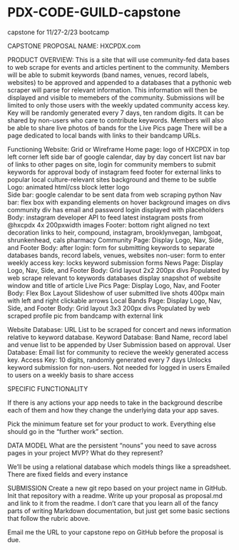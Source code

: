 # PDX-CODE-GUILD-capstone
capstone for 11/27-2/23 bootcamp

CAPSTONE PROPOSAL
NAME: HXCPDX.com

PRODUCT OVERVIEW: 
This is a site that will use community-fed data bases to web scrape for events and articles pertinent to the community.
Members will be able to submit keywords (band names, venues, record labels, websites) to be approved and appended to a databases that a pythonic web scraper will parse for relevant information.
This information will then be displayed and visible to memebers of the community.
Submissions will be limited to only those users with the weekly updated community access key.
Key will be randomly generated every 7 days, ten random digits. It can be shared by non-users who care to contribute keywords.
Members will also be able to share live photos of bands for the Live Pics page
There will be a page dedicated to local bands with links to their bandcamp URLs.

Functioning Website:
  Grid or Wireframe
  Home page:
    logo of HXCPDX in top left corner
    left side bar of google calendar, day by day concert list
    nav bar of links to other pages on site, login for community members to submit keywords for approval
    body of instagram feed
    footer for external links to popular local culture-relevant sites
    background and theme to be subtle 
  Logo:
    animated html/css block letter logo  
  Side bar:
    google calendar to be sent data from web scraping python
  Nav bar:
    flex box with expanding elements on hover
    background images on divs
    community div has email and password login displayed with placeholders
  Body:
    instagram developer API to feed latest instagram posts from @hxcpdx
    4x 200pxwidth images
  Footer:
    bottom right aligned
    no text decoration
    links to heir, compound, instagram, brooklynvegan, lambgoat, shrunkenhead, cals pharmacy
 Community Page:
    Display Logo, Nav, Side, and Footer
    Body:
      after login:
        form for submitting keywords to separate databases
        bands, record labels, venues, websites
      non-user:
        form to enter weekly access key: locks keyword submission forms
  News Page:
     Display Logo, Nav, Side, and Footer
     Body:
       Grid layout 2x2 200px divs
       Populated by web scrape relevant to keywords databases
       display snapshot of website window and title of article
  Live Pics Page:
     Display Logo, Nav, and Footer
     Body:
       Flex Box Layout
       Slideshow of user submitted live shots 400px main with left and right clickable arrows 
  Local Bands Page:
     Display Logo, Nav, Side, and Footer
     Body:
       Grid layout 3x3 200px divs
       Populated by web scraped profile pic from bandcamp with external link
       

    
Website Database:
  URL List to be scraped for concert and news information relative to keyword database.
Keyword Database:
  Band Name, record label and venue list to be appended by User Submission based on approval.
User Database:
  Email list for community to recieve the weekly generated access key.
Access Key:
  10 digits, randomly generated every 7 days
  Unlocks keyword submission for non-users.
  Not needed for logged in users
  Emailed to users on a weekly basis to share access



SPECIFIC FUNCTIONALITY


If there is any actions your app needs to take in the background describe each of them and how they change the underlying data your app saves.

Pick the minimum feature set for your product to work.
Everything else should go in the “further work” section.


DATA MODEL
What are the persistent “nouns” you need to save across pages in your project MVP?
What do they represent?

We’ll be using a relational database which models things like a spreadsheet.
There are fixed fields and every instance


SUBMISSION
Create a new git repo based on your project name in GitHub.
Init that repository with a readme.
Write up your proposal as proposal.md and link to it from the readme.
I don’t care that you learn all of the fancy parts of writing Markdown documentation, but just get some basic sections that follow the rubric above.

Email me the URL to your capstone repo on GitHub before the proposal is due.
